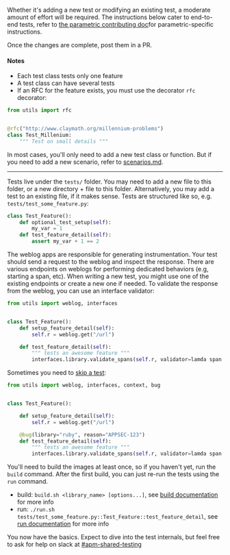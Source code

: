 Whether it's adding a new test or modifying an existing test, a moderate amount of effort will be required. The instructions below cater to end-to-end tests, refer to [the parametric contributing doc](/docs/scenarios/parametric_contributing.md)for parametric-specific instructions.

Once the changes are complete, post them in a PR.

#### Notes
* Each test class tests only one feature
* A test class can have several tests
* If an RFC for the feature exists, you must use the decorator `rfc` decorator:
```python
from utils import rfc


@rfc("http://www.claymath.org/millennium-problems")
class Test_Millenium:
    """ Test on small details """
```

In most cases, you'll only need to add a new test class or function. But if you need to add a new scenario, refer to [scenarios.md](./scenarios.md).

---

Tests live under the `tests/` folder. You may need to add a new file to this folder, or a new directory + file to this folder. Alternatively, you may add a test to an existing file, if it makes sense. Tests are structured like so, e.g. `tests/test_some_feature.py`:

```python
class Test_Feature():
    def optional_test_setup(self):
        my_var = 1
    def test_feature_detail(self):
        assert my_var + 1 == 2
```

The weblog apps are responsible for generating instrumentation. Your test should send a request to the weblog and inspect the response. There are various endpoints on weblogs for performing dedicated behaviors (e.g, starting a span, etc). When writing a new test, you might use one of the existing endpoints or create a new one if needed. To validate the response from the weblog, you can use an interface validator:

```python
from utils import weblog, interfaces


class Test_Feature():
    def setup_feature_detail(self):
        self.r = weblog.get("/url")

    def test_feature_detail(self):
        """ tests an awesome feature """
        interfaces.library.validate_spans(self.r, validator=lamda span: span["meta"]["http.method"] == "GET")
```

Sometimes you need to [skip a test](./skip-tests.md):

```python
from utils import weblog, interfaces, context, bug


class Test_Feature():

    def setup_feature_detail(self):
        self.r = weblog.get("/url")

    @bug(library="ruby", reason="APPSEC-123")
    def test_feature_detail(self):
        """ tests an awesome feature """
        interfaces.library.validate_spans(self.r, validator=lamda span: span["meta"]["http.method"] == "GET")
```

You'll need to build the images at least once, so if you haven't yet, run the `build` command. After the first build, you can just re-run the tests using the `run` command.

- build: `build.sh <library_name> [options...]`, see [build documentation](../execute/build.md) for more info
- run: `./run.sh tests/test_some_feature.py::Test_Feature::test_feature_detail`, see [run documentation](../execute/run.md) for more info

You now have the basics. Expect to dive into the test internals, but feel free to ask for help on slack at [#apm-shared-testing](https://dd.slack.com/archives/C025TJ4RZ8X)
